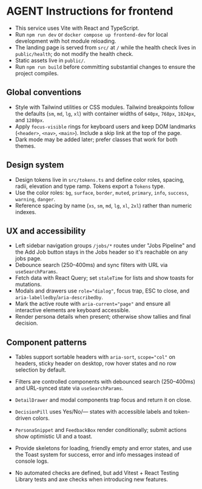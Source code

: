 # AGENT Instructions for frontend

- This service uses Vite with React and TypeScript.
- Run `npm run dev` or `docker compose up frontend-dev` for local development with hot module reloading.
- The landing page is served from `src/` at `/` while the health check lives in `public/health`; do not modify the health check.
- Static assets live in `public/`.
- Run `npm run build` before committing substantial changes to ensure the project compiles.

## Global conventions
- Style with Tailwind utilities or CSS modules. Tailwind breakpoints follow the defaults (`sm`, `md`, `lg`, `xl`) with container widths of `640px`, `768px`, `1024px`, and `1280px`.
- Apply `focus-visible` rings for keyboard users and keep DOM landmarks (`<header>`, `<nav>`, `<main>`). Include a skip link at the top of the page.
- Dark mode may be added later; prefer classes that work for both themes.

## Design system
- Design tokens live in `src/tokens.ts` and define color roles, spacing, radii, elevation and type ramp. Tokens export a `Tokens` type.
- Use the color roles: `bg`, `surface`, `border`, `muted`, `primary`, `info`, `success`, `warning`, `danger`.
- Reference spacing by name (`xs`, `sm`, `md`, `lg`, `xl`, `2xl`) rather than numeric indexes.

## UX and accessibility
- Left sidebar navigation groups `/jobs/*` routes under "Jobs Pipeline" and the Add Job button stays in the Jobs header so it's reachable on any jobs page.
- Debounce search (250–400ms) and sync filters with URL via `useSearchParams`.
- Fetch data with React Query; set `staleTime` for lists and show toasts for mutations.
- Modals and drawers use `role="dialog"`, focus trap, ESC to close, and `aria-labelledby`/`aria-describedby`.
- Mark the active route with `aria-current="page"` and ensure all interactive elements are keyboard accessible.
- Render persona details when present; otherwise show tallies and final decision.

## Component patterns
- Tables support sortable headers with `aria-sort`, `scope="col"` on headers, sticky header on desktop, row hover states and no row selection by default.
- Filters are controlled components with debounced search (250–400ms) and URL-synced state via `useSearchParams`.
- `DetailDrawer` and modal components trap focus and return it on close.
- `DecisionPill` uses Yes/No/— states with accessible labels and token-driven colors.
- `PersonaSnippet` and `FeedbackBox` render conditionally; submit actions show optimistic UI and a toast.
- Provide skeletons for loading, friendly empty and error states, and use the Toast system for success, error and info messages instead of console logs.

- No automated checks are defined, but add Vitest + React Testing Library tests and axe checks when introducing new features.

